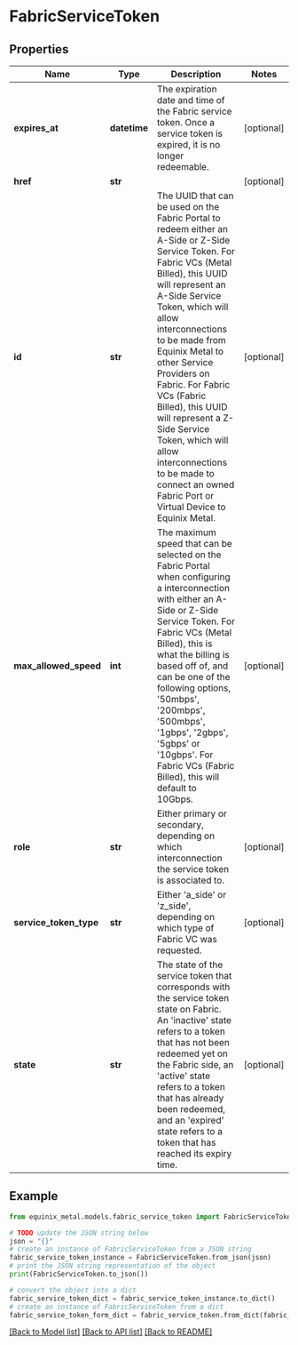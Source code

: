 # FabricServiceToken


## Properties

Name | Type | Description | Notes
------------ | ------------- | ------------- | -------------
**expires_at** | **datetime** | The expiration date and time of the Fabric service token. Once a service token is expired, it is no longer redeemable. | [optional] 
**href** | **str** |  | [optional] 
**id** | **str** | The UUID that can be used on the Fabric Portal to redeem either an A-Side or Z-Side Service Token. For Fabric VCs (Metal Billed), this UUID will represent an A-Side Service Token, which will allow interconnections to be made from Equinix Metal to other Service Providers on Fabric. For Fabric VCs (Fabric Billed), this UUID will represent a Z-Side Service Token, which will allow interconnections to be made to connect an owned Fabric Port or  Virtual Device to Equinix Metal. | [optional] 
**max_allowed_speed** | **int** | The maximum speed that can be selected on the Fabric Portal when configuring a interconnection with either  an A-Side or Z-Side Service Token. For Fabric VCs (Metal Billed), this is what the billing is based off of, and can be one of the following options, &#39;50mbps&#39;, &#39;200mbps&#39;, &#39;500mbps&#39;, &#39;1gbps&#39;, &#39;2gbps&#39;, &#39;5gbps&#39; or &#39;10gbps&#39;. For Fabric VCs (Fabric Billed), this will default to 10Gbps. | [optional] 
**role** | **str** | Either primary or secondary, depending on which interconnection the service token is associated to. | [optional] 
**service_token_type** | **str** | Either &#39;a_side&#39; or &#39;z_side&#39;, depending on which type of Fabric VC was requested. | [optional] 
**state** | **str** | The state of the service token that corresponds with the service token state on Fabric. An &#39;inactive&#39; state refers to a token that has not been redeemed yet on the Fabric side, an &#39;active&#39; state refers to a token that has already been redeemed, and an &#39;expired&#39; state refers to a token that has reached its expiry time. | [optional] 

## Example

```python
from equinix_metal.models.fabric_service_token import FabricServiceToken

# TODO update the JSON string below
json = "{}"
# create an instance of FabricServiceToken from a JSON string
fabric_service_token_instance = FabricServiceToken.from_json(json)
# print the JSON string representation of the object
print(FabricServiceToken.to_json())

# convert the object into a dict
fabric_service_token_dict = fabric_service_token_instance.to_dict()
# create an instance of FabricServiceToken from a dict
fabric_service_token_form_dict = fabric_service_token.from_dict(fabric_service_token_dict)
```
[[Back to Model list]](../README.md#documentation-for-models) [[Back to API list]](../README.md#documentation-for-api-endpoints) [[Back to README]](../README.md)


